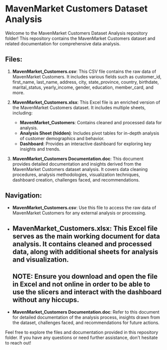 # MavenMarket Customers Dataset Analysis

Welcome to the MavenMarket Customers Dataset Analysis repository folder! This repository contains the MavenMarket Customers dataset and related documentation for comprehensive data analysis.

## Files:

1. **MavenMarket_Customers.csv**: This CSV file contains the raw data of MavenMarket Customers. It includes various fields such as customer_id, first_name, last_name, address, city, state_province, country, birthdate, marital_status, yearly_income, gender, education, member_card, and more.

2. **MavenMarket_Customers.xlsx**: This Excel file is an enriched version of the MavenMarket Customers dataset. It includes multiple sheets, including:
   - **MavenMarket_Customers**: Contains cleaned and processed data for analysis.
   - **Analysis Sheet (hidden)**: Includes pivot tables for in-depth analysis of customer demographics and behavior.
   - **Dashboard**: Provides an interactive dashboard for exploring key insights and trends.

3. **MavenMarket_Customers Documentation.doc**: This document provides detailed documentation and insights derived from the MavenMarket Customers dataset analysis. It covers data cleaning procedures, analysis methodologies, visualization techniques, dashboard creation, challenges faced, and recommendations.

## Navigation:

- **MavenMarket_Customers.csv**: Use this file to access the raw data of MavenMarket Customers for any external analysis or processing.

- **MavenMarket_Customers.xlsx**: This Excel file serves as the main working document for data analysis. It contains cleaned and processed data, along with additional sheets for analysis and visualization.
  ---
  NOTE: Ensure you download and open the file in Excel and not online in order to be able to use the slicers and interact with the dashboard without any hiccups.
  ---

- **MavenMarket_Customers Documentation.doc**: Refer to this document for detailed documentation of the analysis process, insights drawn from the dataset, challenges faced, and recommendations for future actions.

Feel free to explore the files and documentation provided in this repository folder. If you have any questions or need further assistance, don't hesitate to reach out!
